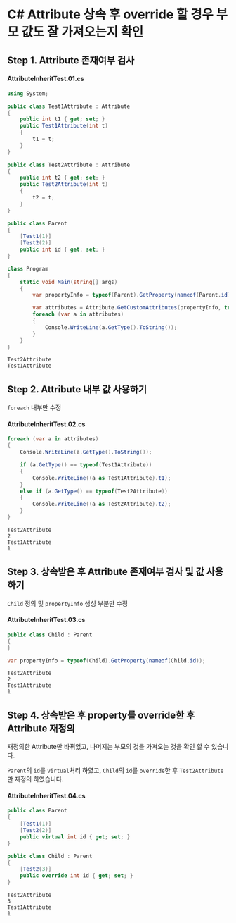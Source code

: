 # C# Attribute 상속 후 override 할 경우 부모 값도 잘 가져오는지 확인

## Step 1. Attribute 존재여부 검사

#### AttributeInheritTest.01.cs
```C#
using System;

public class Test1Attribute : Attribute
{
    public int t1 { get; set; }
    public Test1Attribute(int t)
    {
        t1 = t;
    }
}

public class Test2Attribute : Attribute
{
    public int t2 { get; set; }
    public Test2Attribute(int t)
    {
        t2 = t;
    }
}

public class Parent
{
    [Test1(1)]
    [Test2(2)]
    public int id { get; set; }
}

class Program
{
    static void Main(string[] args)
    {
        var propertyInfo = typeof(Parent).GetProperty(nameof(Parent.id));

        var attributes = Attribute.GetCustomAttributes(propertyInfo, true);
        foreach (var a in attributes)
        {
            Console.WriteLine(a.GetType().ToString());
        }
    }
}
```

```
Test2Attribute
Test1Attribute
```

## Step 2. Attribute 내부 값 사용하기

`foreach` 내부만 수정

#### AttributeInheritTest.02.cs
```C#
foreach (var a in attributes)
{
    Console.WriteLine(a.GetType().ToString());

    if (a.GetType() == typeof(Test1Attribute))
    {
        Console.WriteLine((a as Test1Attribute).t1);
    }
    else if (a.GetType() == typeof(Test2Attribute))
    {
        Console.WriteLine((a as Test2Attribute).t2);
    }
}
```

```
Test2Attribute
2
Test1Attribute
1
```

## Step 3. 상속받은 후 Attribute 존재여부 검사 및 값 사용하기

`Child` 정의 및 `propertyInfo` 생성 부분만 수정

#### AttributeInheritTest.03.cs
```C#
public class Child : Parent
{
}

var propertyInfo = typeof(Child).GetProperty(nameof(Child.id));
```

```
Test2Attribute
2
Test1Attribute
1
```

## Step 4. 상속받은 후 property를 override한 후 Attribute 재정의

재정의한 Attribute만 바뀌었고, 나머지는 부모의 것을 가져오는 것을 확인 할 수 있습니다.

`Parent`의 `id`를 `virtual`처리 하였고, `Child`의 `id`를 `override`한 후 `Test2Attribute`만 재정의 하였습니다.

#### AttributeInheritTest.04.cs
```C#
public class Parent
{
    [Test1(1)]
    [Test2(2)]
    public virtual int id { get; set; }
}

public class Child : Parent
{
    [Test2(3)]
    public override int id { get; set; }
}
```

```
Test2Attribute
3
Test1Attribute
1
```